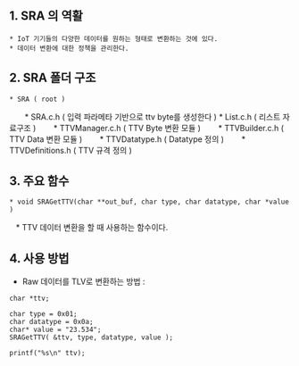 ## 1. SRA 의 역활
    * IoT 기기들의 다양한 데이터를 원하는 형태로 변환하는 것에 있다. 
    * 데이터 변환에 대한 정책을 관리한다. 

## 2. SRA 폴더 구조
    * SRA ( root )
        * SRA.c.h ( 입력 파라메타 기반으로 ttv byte를 생성한다 )
        * List.c.h ( 리스트 자료구조 )
        * TTVManager.c.h ( TTV Byte 변환 모듈 )
        * TTVBuilder.c.h ( TTV Data 변환 모듈 )
        * TTVDatatype.h ( Datatype 정의 )
        * TTVDefinitions.h ( TTV 규격 정의 )

## 3. 주요 함수
    * void SRAGetTTV(char **out_buf, char type, char datatype, char *value )
    * TTV 데이터 변환을 할 때 사용하는 함수이다.

## 4. 사용 방법

* Raw 데이터를 TLV로 변환하는 방법 :
```
char *ttv;

char type = 0x01; 
char datatype = 0x0a;
char* value = "23.534";
SRAGetTTV( &ttv, type, datatype, value );

printf("%s\n" ttv);
```
